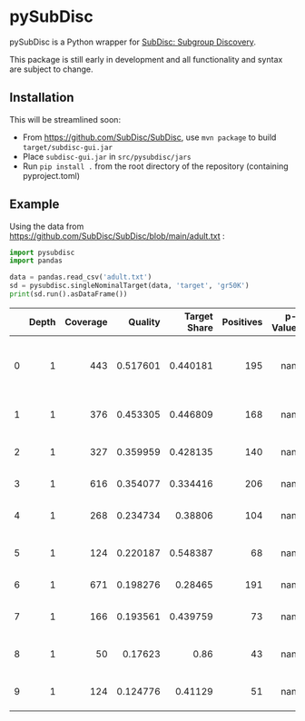 # pySubDisc

pySubDisc is a Python wrapper for [SubDisc: Subgroup Discovery](https://github.com/SubDisc/SubDisc).

This package is still early in development and all functionality and syntax are subject to change. 

## Installation

This will be streamlined soon:

* From https://github.com/SubDisc/SubDisc, use `mvn package` to build `target/subdisc-gui.jar`
* Place `subdisc-gui.jar` in `src/pysubdisc/jars`
* Run `pip install .` from the root directory of the repository (containing pyproject.toml)

## Example

Using the data from https://github.com/SubDisc/SubDisc/blob/main/adult.txt :

```python
import pysubdisc
import pandas

data = pandas.read_csv('adult.txt')
sd = pysubdisc.singleNominalTarget(data, 'target', 'gr50K')
print(sd.run().asDataFrame())
```

|    |   Depth |   Coverage |   Quality |   Target Share |   Positives |   p-Value | Conditions                            |
|---:|--------:|-----------:|----------:|---------------:|------------:|----------:|:--------------------------------------|
|  0 |       1 |        443 |  0.517601 |       0.440181 |         195 |       nan | marital-status = 'Married-civ-spouse' |
|  1 |       1 |        376 |  0.453305 |       0.446809 |         168 |       nan | relationship = 'Husband'              |
|  2 |       1 |        327 |  0.359959 |       0.428135 |         140 |       nan | education-num >= 11.0                 |
|  3 |       1 |        616 |  0.354077 |       0.334416 |         206 |       nan | age >= 33.0                           |
|  4 |       1 |        268 |  0.234734 |       0.38806  |         104 |       nan | hours-per-week >= 43.0                |
|  5 |       1 |        124 |  0.220187 |       0.548387 |          68 |       nan | occupation = 'Exec-managerial'        |
|  6 |       1 |        671 |  0.198276 |       0.28465  |         191 |       nan | sex = 'Male'                          |
|  7 |       1 |        166 |  0.193561 |       0.439759 |          73 |       nan | education = 'Bachelors'               |
|  8 |       1 |         50 |  0.17623  |       0.86     |          43 |       nan | capital-gain >= 4386.0                |
|  9 |       1 |        124 |  0.124776 |       0.41129  |          51 |       nan | occupation = 'Prof-specialty'         |
